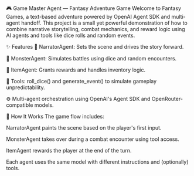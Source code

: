 🎮 Game Master Agent — Fantasy Adventure Game
Welcome to Fantasy Games, a text-based adventure powered by OpenAI Agent SDK and multi-agent handoff. This project is a small yet powerful demonstration of how to combine narrative storytelling, combat mechanics, and reward logic using AI agents and tools like dice rolls and random events.

✨ Features
🧙 NarratorAgent: Sets the scene and drives the story forward.

🐉 MonsterAgent: Simulates battles using dice and random encounters.

💎 ItemAgent: Grants rewards and handles inventory logic.

🎲 Tools: roll_dice() and generate_event() to simulate gameplay unpredictability.

⚙️ Multi-agent orchestration using OpenAI's Agent SDK and OpenRouter-compatible models.

🧠 How It Works
The game flow includes:

NarratorAgent paints the scene based on the player's first input.

MonsterAgent takes over during a combat encounter using tool access.

ItemAgent rewards the player at the end of the turn.

Each agent uses the same model with different instructions and (optionally) tools.

